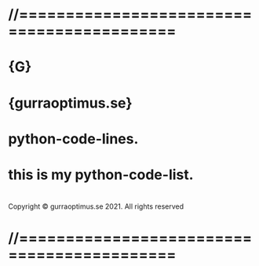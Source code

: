 # //===========================================
# {G}
# {gurraoptimus.se}
# python-code-lines.
# this is my python-code-list.
# 
 Copyright © gurraoptimus.se 2021. All rights reserved
# //===========================================
